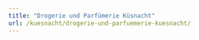 ```yaml
---
title: "Drogerie und Parfümerie Küsnacht"
url: /kuesnacht/drogerie-und-parfuemerie-kuesnacht/
---
```

